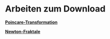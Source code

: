 # Arbeiten zum Download
[**Poincare-Transformation**](https://github.com/chaosundfraktale/Arbeiten/releases/download/release/Poincare-Transformation.pdf)

[**Newton-Fraktale**](https://github.com/chaosundfraktale/Arbeiten/releases/download/release/Newton-Fraktale.pdf)
